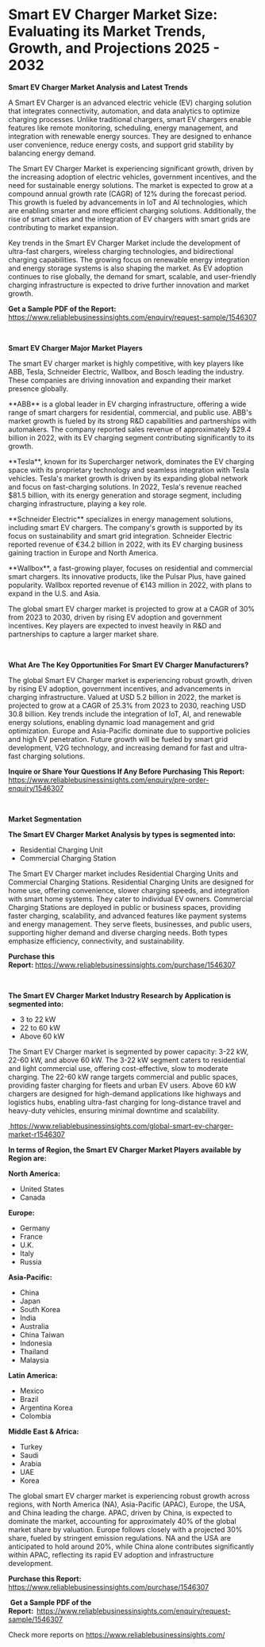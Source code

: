 <p><h1>Smart EV Charger Market Size: Evaluating its Market Trends, Growth, and Projections 2025 - 2032</h1></p><p><strong>Smart EV Charger Market Analysis and Latest Trends</strong></p>
<p><p>A Smart EV Charger is an advanced electric vehicle (EV) charging solution that integrates connectivity, automation, and data analytics to optimize charging processes. Unlike traditional chargers, smart EV chargers enable features like remote monitoring, scheduling, energy management, and integration with renewable energy sources. They are designed to enhance user convenience, reduce energy costs, and support grid stability by balancing energy demand.</p><p>The Smart EV Charger Market is experiencing significant growth, driven by the increasing adoption of electric vehicles, government incentives, and the need for sustainable energy solutions. The market is expected to grow at a compound annual growth rate (CAGR) of 12% during the forecast period. This growth is fueled by advancements in IoT and AI technologies, which are enabling smarter and more efficient charging solutions. Additionally, the rise of smart cities and the integration of EV chargers with smart grids are contributing to market expansion.</p><p>Key trends in the Smart EV Charger Market include the development of ultra-fast chargers, wireless charging technologies, and bidirectional charging capabilities. The growing focus on renewable energy integration and energy storage systems is also shaping the market. As EV adoption continues to rise globally, the demand for smart, scalable, and user-friendly charging infrastructure is expected to drive further innovation and market growth.</p></p>
<p><strong>Get a Sample PDF of the Report:&nbsp;</strong> <a href="https://www.reliablebusinessinsights.com/enquiry/request-sample/1546307?utm_campaign=1121&utm_medium=2&utm_source=Github&utm_content=ia&utm_term=21012025&utm_id=smart-ev-charger">https://www.reliablebusinessinsights.com/enquiry/request-sample/1546307</a></p>
<p>&nbsp;</p>
<p><strong>Smart EV Charger Major Market Players</strong></p>
<p><p>The smart EV charger market is highly competitive, with key players like ABB, Tesla, Schneider Electric, Wallbox, and Bosch leading the industry. These companies are driving innovation and expanding their market presence globally.</p><p>**ABB** is a global leader in EV charging infrastructure, offering a wide range of smart chargers for residential, commercial, and public use. ABB's market growth is fueled by its strong R&D capabilities and partnerships with automakers. The company reported sales revenue of approximately $29.4 billion in 2022, with its EV charging segment contributing significantly to its growth.</p><p>**Tesla**, known for its Supercharger network, dominates the EV charging space with its proprietary technology and seamless integration with Tesla vehicles. Tesla's market growth is driven by its expanding global network and focus on fast-charging solutions. In 2022, Tesla's revenue reached $81.5 billion, with its energy generation and storage segment, including charging infrastructure, playing a key role.</p><p>**Schneider Electric** specializes in energy management solutions, including smart EV chargers. The company's growth is supported by its focus on sustainability and smart grid integration. Schneider Electric reported revenue of €34.2 billion in 2022, with its EV charging business gaining traction in Europe and North America.</p><p>**Wallbox**, a fast-growing player, focuses on residential and commercial smart chargers. Its innovative products, like the Pulsar Plus, have gained popularity. Wallbox reported revenue of €143 million in 2022, with plans to expand in the U.S. and Asia.</p><p>The global smart EV charger market is projected to grow at a CAGR of 30% from 2023 to 2030, driven by rising EV adoption and government incentives. Key players are expected to invest heavily in R&D and partnerships to capture a larger market share.</p></p>
<p>&nbsp;</p>
<p><strong>What Are The Key Opportunities For Smart EV Charger Manufacturers?</strong></p>
<p><p>The global Smart EV Charger market is experiencing robust growth, driven by rising EV adoption, government incentives, and advancements in charging infrastructure. Valued at USD 5.2 billion in 2022, the market is projected to grow at a CAGR of 25.3% from 2023 to 2030, reaching USD 30.8 billion. Key trends include the integration of IoT, AI, and renewable energy solutions, enabling dynamic load management and grid optimization. Europe and Asia-Pacific dominate due to supportive policies and high EV penetration. Future growth will be fueled by smart grid development, V2G technology, and increasing demand for fast and ultra-fast charging solutions.</p></p>
<p><strong>Inquire or Share Your Questions If Any Before Purchasing This Report:</strong> <a href="https://www.reliablebusinessinsights.com/enquiry/pre-order-enquiry/1546307?utm_campaign=1121&utm_medium=2&utm_source=Github&utm_content=ia&utm_term=21012025&utm_id=smart-ev-charger">https://www.reliablebusinessinsights.com/enquiry/pre-order-enquiry/1546307</a></p>
<p>&nbsp;</p>
<p><strong>Market Segmentation</strong></p>
<p><strong>The Smart EV Charger Market Analysis by types is segmented into:</strong></p>
<p><ul><li>Residential Charging Unit</li><li>Commercial Charging Station</li></ul></p>
<p><p>The Smart EV Charger market includes Residential Charging Units and Commercial Charging Stations. Residential Charging Units are designed for home use, offering convenience, slower charging speeds, and integration with smart home systems. They cater to individual EV owners. Commercial Charging Stations are deployed in public or business spaces, providing faster charging, scalability, and advanced features like payment systems and energy management. They serve fleets, businesses, and public users, supporting higher demand and diverse charging needs. Both types emphasize efficiency, connectivity, and sustainability.</p></p>
<p><strong>Purchase this Report:&nbsp;</strong><a href="https://www.reliablebusinessinsights.com/purchase/1546307?utm_campaign=1121&utm_medium=2&utm_source=Github&utm_content=ia&utm_term=21012025&utm_id=smart-ev-charger">https://www.reliablebusinessinsights.com/purchase/1546307</a></p>
<p>&nbsp;</p>
<p><strong>The Smart EV Charger Market Industry Research by Application is segmented into:</strong></p>
<p><ul><li>3 to 22 kW</li><li>22 to 60 kW</li><li>Above 60 kW</li></ul></p>
<p><p>The Smart EV Charger market is segmented by power capacity: 3-22 kW, 22-60 kW, and above 60 kW. The 3-22 kW segment caters to residential and light commercial use, offering cost-effective, slow to moderate charging. The 22-60 kW range targets commercial and public spaces, providing faster charging for fleets and urban EV users. Above 60 kW chargers are designed for high-demand applications like highways and logistics hubs, enabling ultra-fast charging for long-distance travel and heavy-duty vehicles, ensuring minimal downtime and scalability.</p></p>
<p><a href="https://www.reliablebusinessinsights.com/global-smart-ev-charger-market-r1546307?utm_campaign=1121&utm_medium=2&utm_source=Github&utm_content=ia&utm_term=21012025&utm_id=smart-ev-charger">&nbsp;https://www.reliablebusinessinsights.com/global-smart-ev-charger-market-r1546307</a></p>
<p><strong>In terms of Region, the Smart EV Charger Market Players available by Region are:</strong></p>
<p>
    <p> <strong> North America: </strong>
        <ul>
            <li>United States</li>
            <li>Canada</li>
        </ul>
        </p> 
    <p> <strong> Europe: </strong>
        <ul>
            <li>Germany</li>
            <li>France</li>
            <li>U.K.</li>
            <li>Italy</li>
            <li>Russia</li>
        </ul>
        </p> 
    <p> <strong> Asia-Pacific: </strong>
        <ul>
            <li>China</li>
            <li>Japan</li>
            <li>South Korea</li>
            <li>India</li>
            <li>Australia</li>
            <li>China Taiwan</li>
            <li>Indonesia</li>
            <li>Thailand</li>
            <li>Malaysia</li>
        </ul>
        </p> 
    <p> <strong> Latin America: </strong>
        <ul>
            <li>Mexico</li>
            <li>Brazil</li>
            <li>Argentina Korea</li>
            <li>Colombia</li>
        </ul>
        </p> 
    <p> <strong> Middle East & Africa: </strong>
        <ul>
            <li>Turkey</li>
            <li>Saudi</li>
            <li>Arabia</li>
            <li>UAE</li>
            <li>Korea</li>
        </ul>
    </p>
    </p>
<p><p>The global smart EV charger market is experiencing robust growth across regions, with North America (NA), Asia-Pacific (APAC), Europe, the USA, and China leading the charge. APAC, driven by China, is expected to dominate the market, accounting for approximately 40% of the global market share by valuation. Europe follows closely with a projected 30% share, fueled by stringent emission regulations. NA and the USA are anticipated to hold around 20%, while China alone contributes significantly within APAC, reflecting its rapid EV adoption and infrastructure development.</p></p>
<p><strong>Purchase this Report: </strong><a href="https://www.reliablebusinessinsights.com/purchase/1546307?utm_campaign=1121&utm_medium=2&utm_source=Github&utm_content=ia&utm_term=21012025&utm_id=smart-ev-charger">https://www.reliablebusinessinsights.com/purchase/1546307</a></p>
<p>&nbsp;<strong>Get a Sample PDF of the Report:&nbsp;&nbsp;</strong><a href="https://www.reliablebusinessinsights.com/enquiry/request-sample/1546307?utm_campaign=1121&utm_medium=2&utm_source=Github&utm_content=ia&utm_term=21012025&utm_id=smart-ev-charger">https://www.reliablebusinessinsights.com/enquiry/request-sample/1546307</a></p>
<p><strong></strong></p>
<p>Check more reports on <a href="https://www.reliablebusinessinsights.com/?utm_campaign=1121&utm_medium=2&utm_source=Github&utm_content=ia&utm_term=21012025&utm_id=smart-ev-charger">https://www.reliablebusinessinsights.com/</a></p>